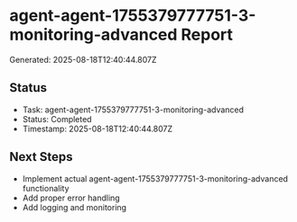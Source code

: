 # agent-agent-1755379777751-3-monitoring-advanced Report

Generated: 2025-08-18T12:40:44.807Z

## Status
- Task: agent-agent-1755379777751-3-monitoring-advanced
- Status: Completed
- Timestamp: 2025-08-18T12:40:44.807Z

## Next Steps
- Implement actual agent-agent-1755379777751-3-monitoring-advanced functionality
- Add proper error handling
- Add logging and monitoring
